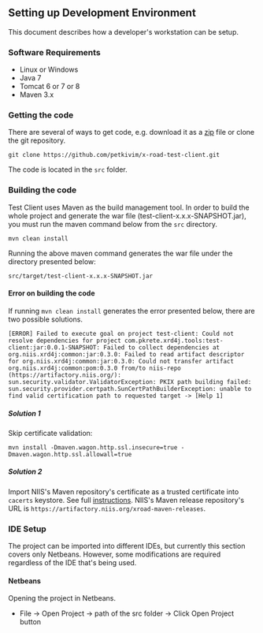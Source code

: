 ## Setting up Development Environment

This document describes how a developer's workstation can be setup.

### Software Requirements

* Linux or Windows
* Java 7
* Tomcat 6 or 7 or 8
* Maven 3.x

### Getting the code

There are several of ways to get code, e.g. download it as a [zip](https://github.com/petkivim/x-road-test-client/archive/master.zip) file or clone the git repository.

```
git clone https://github.com/petkivim/x-road-test-client.git
```

The code is located in the ```src``` folder.

### Building the code

Test Client uses Maven as the build management tool. In order to build the whole project and generate the war  file (test-client-x.x.x-SNAPSHOT.jar), you must run the maven command below from the ```src``` directory.

```
mvn clean install
```

Running the above maven command generates the war file under the directory presented below:

```
src/target/test-client-x.x.x-SNAPSHOT.jar
```
#### Error on building the code

If running ```mvn clean install``` generates the error presented below, there are two possible solutions.

```
[ERROR] Failed to execute goal on project test-client: Could not resolve dependencies for project com.pkrete.xrd4j.tools:test-client:jar:0.0.1-SNAPSHOT: Failed to collect dependencies at org.niis.xrd4j:common:jar:0.3.0: Failed to read artifact descriptor for org.niis.xrd4j:common:jar:0.3.0: Could not transfer artifact org.niis.xrd4j:common:pom:0.3.0 from/to niis-repo (https://artifactory.niis.org/): sun.security.validator.ValidatorException: PKIX path building failed: sun.security.provider.certpath.SunCertPathBuilderException: unable to find valid certification path to requested target -> [Help 1]
```

##### Solution 1

Skip certificate validation:

```
mvn install -Dmaven.wagon.http.ssl.insecure=true -Dmaven.wagon.http.ssl.allowall=true
```

##### Solution 2

Import NIIS's Maven repository's certificate as a trusted certificate into ```cacerts``` keystore. See full [instructions](Import-a-certificate-as-a-trusted-certificate.md). NIIS's Maven release repository's URL is ```https://artifactory.niis.org/xroad-maven-releases```.

### IDE Setup

The project can be imported into different IDEs, but currently this section covers only Netbeans. However, some modifications are required regardless of the IDE that's being used.

#### Netbeans

Opening the project in Netbeans.

* File -> Open Project -> path of the src folder -> Click Open Project button
